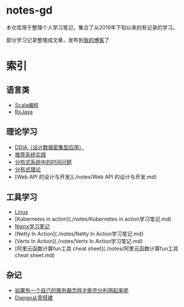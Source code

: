 # notes-gd

本仓库用于整理个人学习笔记，集合了从2019年下旬以来的有记录的学习。

部分学习记录整理成文章，发布到[我的博客](http://www.zouguodong.top)了

# 索引

## 语言类

- [Scala编程](./notes/Scala学习笔记.md)
- [RxJava](./notes/RxJava学习笔记.md)

## 理论学习

- [DDIA（设计数据密集型应用）](./notes/DDIA学习笔记.md)
- [推荐系统实践](./notes/推荐系统实践学习笔记.md)
- [分布式系统中的时间问题](./notes/分布式系统中的时间问题论文学习笔记.md)
- [分布式理论](./notes/分布式理论学习.md)
- [Web API 的设计与开发](./notes/Web API 的设计与开发.md)

## 工具学习

- [Linux](linux学习笔记.md)
- [Kubernetes in action](./notes/Kubernetes in action学习笔记.md)
- [Nginx学习笔记](./notes/Nginx学习笔记.md)
- [Netty In Action](./notes/Netty In Action学习笔记.md)
- [Vertx In Action](./notes/Vertx In Action学习笔记.md)
- [阿里云函数计算fun工具 cheat sheet](./notes/阿里云函数计算fun工具 cheat sheet.md)

## 杂记

- [如果有一个自己的服务器怎样才能充分利用起来呢](./notes/如果有一个自己的服务器怎样才能充分利用起来呢.md)
- [Django从零搭建](./notes/使用Django从零搭建一个小型站点.md)
